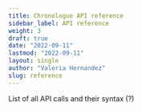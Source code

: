 ```yaml
---
title: Chronologue API reference
sidebar_label: API reference
weight: 3
draft: true
date: "2022-09-11"
lastmod: "2022-09-11"
layout: single
author: "Valeria Hernandez"
slug: reference
---
```

List of all API calls and their syntax (?)